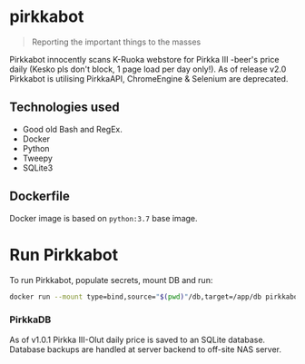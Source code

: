 # pirkkabot

> Reporting the important things to the masses

Pirkkabot innocently scans K-Ruoka webstore for Pirkka III -beer's price daily (Kesko pls don't block, 1 page load per day only!). As of release v2.0 Pirkkabot is utilising PirkkaAPI, ChromeEngine & Selenium are deprecated.

## Technologies used

- Good old Bash and RegEx.
- Docker
- Python
- Tweepy
- SQLite3

## Dockerfile

Docker image is based on ``python:3.7`` base image. 

# Run Pirkkabot

To run Pirkkabot, populate secrets, mount DB and run:

```bash
docker run --mount type=bind,source="$(pwd)"/db,target=/app/db pirkkabot
```

### PirkkaDB

As of v1.0.1 Pirkka III-Olut daily price is saved to an SQLite database. 
Database backups are handled at server backend to off-site NAS server.
